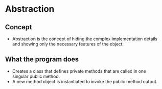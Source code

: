 # Abstraction 

## Concept

- Abstraction is the concept of hiding the complex implementation details and showing only the necessary features of the object.

## What the program does

- Creates a class that defines private methods that are called in one singular
public method.
- A new method object is instantiated to invoke the public method output. 
